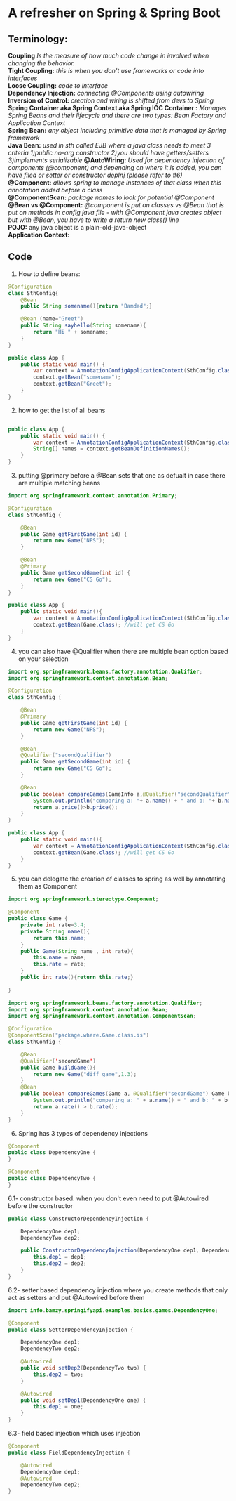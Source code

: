 # A refresher on Spring & Spring Boot

## Terminology:
**Coupling** <i>Is the measure of how much code change in involved when changing the behavior.  </i><br>
**Tight Coupling:** <i>this is when you don't use frameworks or code into interfaces</i><br>
**Loose Coupling:** <i>code to interface</i><br>
**Dependency Injection:** <i>connecting  @Components using autowiring</i><br>
**Inversion of Control:** <i>creation and wiring is shifted from devs to Spring</i><br>
**Spring Container aka Spring Context aka Spring IOC Container :** <i>Manages Spring Beans and their lifecycle and there are two types: Bean Factory and Application Context</i><br>
**Spring Bean:** <i>any object including primitive data that is managed by Spring framework </i><br>
**Java Bean:** <i>used in sth called EJB where a java class needs to meet 3 criteria 1)public no-arg constructor  2)you should have getters/setters 3)implements serializable</i>
**@AutoWiring:** <i>Used for dependency injection of components (@component) and depending on where it is added, you can have filed or setter or constructor depInj (please refer to #6) </i><br>
**@Component:** <i>allows spring to manage instances of that class when this annotation added before a class </i><br>
**@ComponentScan:** <i>package names to look for potential @Component </i><br>
**@Bean vs @Component:** <i>@component is put on classes vs @Bean that is put on methods in config java file - with @Component java creates object but with @Bean, you have to write a return new class() line </i><br>
**POJO:** any java object is a plain-old-java-object <br>
**Application Context:** <br>


## Code
1) How to define beans:
```java
@Configuration
class SthConfig{
    @Bean 
    public String somename(){return "Bamdad";}

    @Bean (name="Greet")
    public String sayhello(String somename){
        return "Hi " + somename; 
    }
}

```
```java
public class App {
    public static void main() {
        var context = AnnotationConfigApplicationContext(SthConfig.class);
        context.getBean("somename");
        context.getBean("Greet");
    }
}
```

2) how to get the list of all beans
```java

public class App {
    public static void main() {
        var context = AnnotationConfigApplicationContext(SthConfig.class);
        String[] names = context.getBeanDefinitionNames();
    }
}
```

3) putting @primary before a @Bean sets that one as defualt in case there are multiple matching beans

```java
import org.springframework.context.annotation.Primary;

@Configuration
class SthConfig {

    @Bean
    public Game getFirstGame(int id) {
        return new Game("NFS");
    }

    @Bean
    @Primary
    public Game getSecondGame(int id) {
        return new Game("CS Go");
    }
}
```
```java
public class App {
    public static void main(){
        var context = AnnotationConfigApplicationContext(SthConfig.class);
        context.getBean(Game.class); //will get CS Go
    }
}
```

4) you can also have @Qualifier when there are multiple bean option based on your selection

```java
import org.springframework.beans.factory.annotation.Qualifier;
import org.springframework.context.annotation.Bean;

@Configuration
class SthConfig {

    @Bean
    @Primary
    public Game getFirstGame(int id) {
        return new Game("NFS");
    }

    @Bean
    @Qualifier("secondQualifier")
    public Game getSecondGame(int id) {
        return new Game("CS Go");
    }

    @Bean
    public boolean compareGames(GameInfo a,@Qualifier("secondQualifier") GameInfo b){
        System.out.println("comparing a: "+ a.name() + " and b: "+ b.name()); //a is the primary (default) and b is the secondary 
        return a.price()>b.price();
    }
}
```
```java
public class App {
    public static void main(){
        var context = AnnotationConfigApplicationContext(SthConfig.class);
        context.getBean(Game.class); //will get CS Go
    }
}
```
5) you can delegate the creation of classes to spring as well by annotating them as Component

```java
import org.springframework.stereotype.Component;

@Component
public class Game {
    private int rate=3.4;
    private String name(){
        return this.name;
    }
    public Game(String name , int rate){
        this.name = name;
        this.rate = rate;
    }
    public int rate(){return this.rate;}
    
}
```

```java
import org.springframework.beans.factory.annotation.Qualifier;
import org.springframework.context.annotation.Bean;
import org.springframework.context.annotation.ComponentScan;

@Configuration
@ComponentScan("package.where.Game.class.is")
class SthConfig {

    @Bean
    @Qualifier('secondGame')
    public Game buildGame(){
        return new Game("diff game",1.3);
    }
    @Bean
    public boolean compareGames(Game a, @Qualifier("secondGame") Game b) {
        System.out.println("comparing a: " + a.name() + " and b: " + b.name()); //a  will be created automatically from @Component and b from the method
        return a.rate() > b.rate();
    }
}
```

6) Spring has 3 types of dependency injections
```java
@Component
public class DependencyOne {
}

@Component
public class DependencyTwo {
}
```
6.1- constructor based: when you don't even need to put @Autowired before the constructor
```java
public class ConstructorDependencyInjection {

    DependencyOne dep1;
    DependencyTwo dep2;

    public ConstructorDependencyInjection(DependencyOne dep1, DependencyTwo dep2) {
        this.dep1 = dep1;
        this.dep2 = dep2;
    }
}
```
6.2- setter based dependency injection where you create methods that only act as setters and put @Autowired before them

```java
import info.bamzy.springifyapi.examples.basics.games.DependencyOne;

@Component
public class SetterDependencyInjection {

    DependencyOne dep1;
    DependencyTwo dep2;

    @Autowired
    public void setDep2(DependencyTwo two) {
        this.dep2 = two;
    }

    @Autowired
    public void setDep1(DependencyOne one) {
        this.dep1 = one;
    }
}
```
6.3- field based injection which uses injection
```java
@Component
public class FieldDependencyInjection {

    @Autowired
    DependencyOne dep1;
    @Autowired
    DependencyTwo dep2;
}
```
